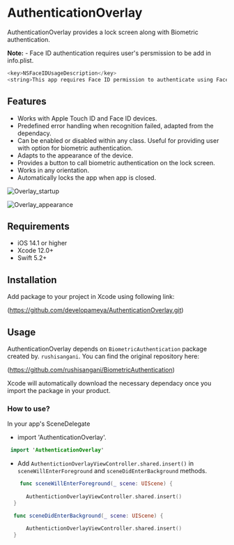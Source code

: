 # AuthenticationOverlay

AuthenticationOverlay provides a lock screen along with Biometric authentication.

**Note:** - Face ID authentication requires user's persmission to be add in info.plist.
```swift
<key>NSFaceIDUsageDescription</key>
<string>This app requires Face ID permission to authenticate using Face recognition.</string>
```

## Features
- Works with Apple Touch ID and Face ID devices.
- Predefined error handling when recognition failed, adapted from the dependacy.
- Can be enabled or disabled within any class. Useful for providing user with option for biometric authentication.
- Adapts to the appearance of the device.
- Provides a button to call biometric authentication on the lock screen.
- Works in any orientation.
- Automatically locks the app when app is closed.

![Overlay_startup](https://user-images.githubusercontent.com/66625259/151118433-b9a6d3d5-923a-4ab9-a49f-c928861ce648.gif)

![Overlay_appearance](https://user-images.githubusercontent.com/66625259/151119535-bb29bf42-bc58-4091-831f-ccfa0c8fe9b3.gif)


## Requirements
- iOS 14.1 or higher
- Xcode 12.0+
- Swift 5.2+

## Installation

Add package to your project in Xcode using following link:

(https://github.com/developameya/AuthenticationOverlay.git)

## Usage
AuthenticationOverlay depends on `BiometricAuthentication` package created by. `rushisangani`. You can find the original repository here:

 (https://github.com/rushisangani/BiometricAuthentication)

Xcode will automatically download the necessary dependacy once you import the package in your product.

### How to use?
 In your app's SceneDelegate
 
 - import 'AuthenticationOverlay'.
 
 ```swift
  import 'AuthenticationOverlay'
  ```
  - Add `AuthentictionOverlayViewController.shared.insert()` in `sceneWillEnterForeground` and `sceneDidEnterBackground` methods.
  
  ```swift
      func sceneWillEnterForeground(_ scene: UIScene) {
      
        AuthentictionOverlayViewController.shared.insert()
    }

    func sceneDidEnterBackground(_ scene: UIScene) {
    
        AuthentictionOverlayViewController.shared.insert()
    }
 ```
 

